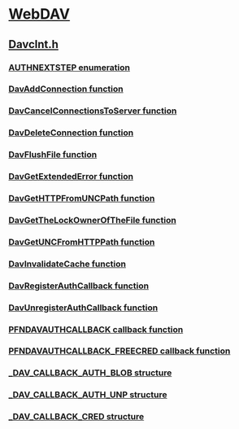 # [WebDAV](index.md)
## [Davclnt.h](../davclnt/index.md)
### [AUTHNEXTSTEP enumeration](../davclnt/ne-davclnt-authnextstep.md)
### [DavAddConnection function](../davclnt/nf-davclnt-davaddconnection.md)
### [DavCancelConnectionsToServer function](../davclnt/nf-davclnt-davcancelconnectionstoserver.md)
### [DavDeleteConnection function](../davclnt/nf-davclnt-davdeleteconnection.md)
### [DavFlushFile function](../davclnt/nf-davclnt-davflushfile.md)
### [DavGetExtendedError function](../davclnt/nf-davclnt-davgetextendederror.md)
### [DavGetHTTPFromUNCPath function](../davclnt/nf-davclnt-davgethttpfromuncpath.md)
### [DavGetTheLockOwnerOfTheFile function](../davclnt/nf-davclnt-davgetthelockownerofthefile.md)
### [DavGetUNCFromHTTPPath function](../davclnt/nf-davclnt-davgetuncfromhttppath.md)
### [DavInvalidateCache function](../davclnt/nf-davclnt-davinvalidatecache.md)
### [DavRegisterAuthCallback function](../davclnt/nf-davclnt-davregisterauthcallback.md)
### [DavUnregisterAuthCallback function](../davclnt/nf-davclnt-davunregisterauthcallback.md)
### [PFNDAVAUTHCALLBACK callback function](../davclnt/nc-davclnt-pfndavauthcallback.md)
### [PFNDAVAUTHCALLBACK_FREECRED callback function](../davclnt/nc-davclnt-pfndavauthcallback_freecred.md)
### [_DAV_CALLBACK_AUTH_BLOB structure](../davclnt/ns-davclnt-_dav_callback_auth_blob.md)
### [_DAV_CALLBACK_AUTH_UNP structure](../davclnt/ns-davclnt-_dav_callback_auth_unp.md)
### [_DAV_CALLBACK_CRED structure](../davclnt/ns-davclnt-_dav_callback_cred.md)
